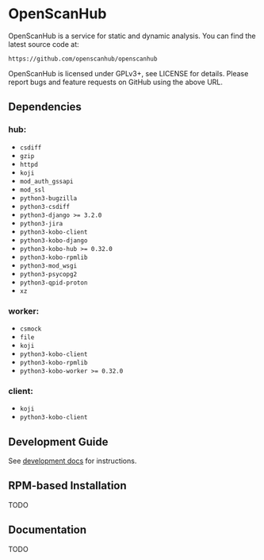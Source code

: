 # OpenScanHub

OpenScanHub is a service for static and dynamic analysis. You can find the
latest source code at:

    https://github.com/openscanhub/openscanhub

OpenScanHub is licensed under GPLv3+, see LICENSE for details. Please
report bugs and feature requests on GitHub using the above URL.

## Dependencies

### hub:
- `csdiff`
- `gzip`
- `httpd`
- `koji`
- `mod_auth_gssapi`
- `mod_ssl`
- `python3-bugzilla`
- `python3-csdiff`
- `python3-django >= 3.2.0`
- `python3-jira`
- `python3-kobo-client`
- `python3-kobo-django`
- `python3-kobo-hub >= 0.32.0`
- `python3-kobo-rpmlib`
- `python3-mod_wsgi`
- `python3-psycopg2`
- `python3-qpid-proton`
- `xz`

### worker:
- `csmock`
- `file`
- `koji`
- `python3-kobo-client`
- `python3-kobo-rpmlib`
- `python3-kobo-worker >= 0.32.0`

### client:
- `koji`
- `python3-kobo-client`

## Development Guide

See [development docs](docs/development.md) for instructions.

## RPM-based Installation

TODO

## Documentation

TODO
